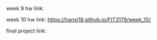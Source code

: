 week 9 hw link:


week 10 hw link: https://hansi18.github.io/FIT3179/week_10/


final project link:
